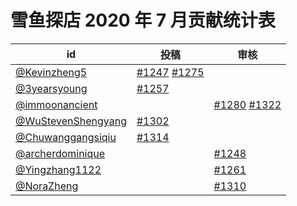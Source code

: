 # 雪鱼探店 2020 年 7 月贡献统计表

| id | 投稿 | 审核 |
| -- | --- | --- |
| [@Kevinzheng5](https://github.com/Kevinzheng5) | [#1247](/../../issues/1247) [#1275](/../../issues/1275) | |
| [@3yearsyoung](https://github.com/3yearsyoung) | [#1257](/../../issues/1257) | |
| [@immoonancient](https://github.com/immoonancient) | | [#1280](/../../issues/1280) [#1322](/../../issues/1322) |
| [@WuStevenShengyang](https://github.com/WuStevenShengyang) | [#1302](/../../issues/1302) | |
| [@Chuwanggangsiqiu](https://github.com/Chuwanggangsiqiu) | [#1314](/../../issues/1314) | |
| [@archerdominique](https://github.com/archerdominique) | | [#1248](/../../issues/1248) |
| [@Yingzhang1122](https://github.com/Yingzhang1122) | | [#1261](/../../issues/1261) |
| [@NoraZheng](https://github.com/NoraZheng) | | [#1310](/../../issues/1310) |